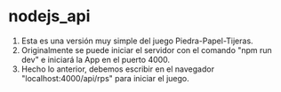 # nodejs_api
1. Esta es una versión muy simple del juego Piedra-Papel-Tijeras. 
2. Originalmente se puede iniciar el servidor con el comando "npm run dev" e iniciará la App en el puerto 4000.
3. Hecho lo anterior, debemos escribir en el navegador "localhost:4000/api/rps" para iniciar el juego.

